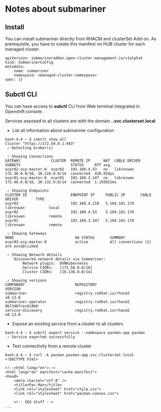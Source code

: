 # Notes about submariner

## Install

You can install submariner directly from RHACM and clusterSet Add-on. As prerequisite, you have to create this manifest on HUB cluster for each managed cluster.
```
apiVersion: submarineraddon.open-cluster-management.io/v1alpha1
kind: SubmarinerConfig
metadata:
    name: submariner
    namespace: <managed-cluster-namespace>
spec: {}
```

## Subctl CLI

You can have access to **subctl** CLI from Web terminal integrated in Openshift console.

Services exposed to all clusters are with the domain **<service-name>.<namespace>.svc.clusterset.local**

- List all information about submariner configuration
```
bash-4.4 ~ $ subctl show all
Cluster "https://172.50.0.1:443"
 ✓ Detecting broker(s)

 ✓ Showing Connections
GATEWAY              CLUSTER  REMOTE IP      NAT  CABLE DRIVER  SUBNETS                       STATUS     RTT avg.    
ocpr02-ocp-master-0  ocpr02   192.168.4.53   no   libreswan     172.30.0.0/16, 10.128.0.0/14  connected  410.859µs   
ocpr01-ocp-master-0  ocpr01   192.168.3.147  no   libreswan     172.40.0.0/16, 10.132.0.0/14  connected  1.193921ms  

 ✓ Showing Endpoints
CLUSTER ID                    ENDPOINT IP     PUBLIC IP       CABLE DRIVER        TYPE            
ocpr03                        192.168.4.210   5.104.101.178   libreswan           local           
ocpr02                        192.168.4.53    5.104.101.178   libreswan           remote          
ocpr01                        192.168.3.147   5.104.101.178   libreswan           remote          

 ✓ Showing Gateways
NODE                            HA STATUS       SUMMARY                         
ocpr03-ocp-master-0             active          All connections (2) are established

 ✓ Showing Network details
    Discovered network details via Submariner:
        Network plugin:  OVNKubernetes
        Service CIDRs:   [172.50.0.0/16]
        Cluster CIDRs:   [10.136.0.0/14]

 ✓ Showing versions
COMPONENT                       REPOSITORY                                            VERSION         
submariner                      registry.redhat.io/rhacm2                             v0.13.0         
submariner-operator             registry.redhat.io/rhacm2                             8b73d6fcec619b0 
service-discovery               registry.redhat.io/rhacm2                             v0.13.0
```

* Expose an existing service from a cluster to all clusters
```
bash-4.4 ~ $ subctl export service --namespace pacman-app pacman
 ✓ Service exported successfully
 ```

* Test connectivity from a remote cluster
```
bash-4.4 ~ $ curl -k pacman.pacman-app.svc.clusterset.local
<!DOCTYPE html>

<!--<html lang="en">-->
<html lang="en" manifest="cache.manifest">
<head>
    <meta charset="utf-8" />
    <title>Pac-Man</title>
    <link rel="stylesheet" href="style.css">
    <link rel="stylesheet" href="pacman-canvas.css">

    <!-- SEO Stuff -->
...
```  